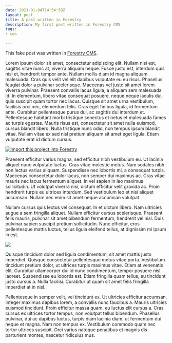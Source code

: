 ```yaml
---
date: 2021-01-04T14:54:58Z
layout: post
title: A post written in Forestry
description: My first post written in Forestry CMS
tags:
- cms

---
```

This fake post was written in [Forestry CMS](https://forstry.io).

Lorem ipsum dolor sit amet, consectetur adipiscing elit. Nullam nisi est, sagittis vitae nunc at, viverra aliquam neque. Fusce justo est, interdum quis nisl et, hendrerit tempor ante. Nullam mollis diam id magna aliquam malesuada. Cras quis velit vel elit dapibus vulputate eu eu risus. Phasellus feugiat dolor a pulvinar scelerisque. Maecenas vel justo sit amet lorem viverra pulvinar. Praesent convallis lacus ligula, a aliquam sem malesuada id. In elementum, libero vitae consequat posuere, neque neque iaculis dui, quis suscipit quam tortor nec lacus. Quisque sit amet urna vestibulum, facilisis orci nec, elementum felis. Cras eget finibus ligula, id fermentum ante. Curabitur pellentesque purus dui, ac sagittis dui interdum et. Pellentesque habitant morbi tristique senectus et netus et malesuada fames ac turpis egestas. Mauris risus est, consectetur sit amet nulla euismod, cursus blandit libero. Nulla tristique nunc odio, non tempus ipsum blandit vitae. Nullam vitae ex sed nisl pretium aliquam sit amet eget ligula. Etiam vulputate erat id dictum cursus.

[![Import this project into Forestry](https://assets.forestry.io/import-to-forestryK.svg)](https://app.forestry.io/quick-start?repo=dirtyf/eleventy-base-forestry&engine=other&branch=forestry)

Praesent efficitur varius magna, sed efficitur nibh vestibulum eu. Ut lacinia aliquet nunc vulputate luctus. Cras vitae molestie metus. Nam sodales nibh non lectus varius aliquam. Suspendisse nec lobortis mi, a consequat turpis. Maecenas consectetur dolor lacus, non semper dui maximus ac. Cras vitae mauris nec lacus fermentum aliquet. In vel sapien in leo maximus sollicitudin. Ut volutpat viverra nisi, dictum efficitur velit gravida ac. Proin hendrerit turpis eu ultrices interdum. Sed vestibulum leo et nisi aliquet accumsan. Nullam nec enim sit amet neque accumsan volutpat.

Nullam cursus quis lectus vel consequat. In et dictum libero. Nam ultricies augue a sem fringilla aliquet. Nullam efficitur cursus scelerisque. Praesent felis mauris, pulvinar sit amet bibendum fermentum, hendrerit vel nisl. Duis pulvinar sapien suscipit pretium sollicitudin. Nunc efficitur, eros pellentesque mattis luctus, tellus ligula eleifend tellus, at dignissim mi ipsum in est.

![](/img/david-monje-eUB_CYMxawE-unsplash.jpg)

Quisque tincidunt dolor sed ligula condimentum, sit amet mattis justo imperdiet. Quisque consectetur pellentesque metus vitae porta. Vestibulum tincidunt pretium dolor, ut ultrices turpis maximus vitae. Etiam at venenatis elit. Curabitur ullamcorper dui id nunc condimentum, tempor posuere nisl laoreet. Suspendisse eu lobortis est. Etiam fringilla quam tellus, eu tincidunt justo cursus a. Nulla facilisi. Curabitur ut quam sit amet felis fringilla imperdiet at in nisl.

Pellentesque in semper velit, vel tincidunt ex. Ut ultricies efficitur accumsan. Integer maximus dapibus lorem, a convallis nunc faucibus a. Mauris ultricies euismod tincidunt. Proin efficitur massa quam, eu luctus elit cursus a. Cras cursus ex ultrices tortor tempus, non volutpat tellus bibendum. Phasellus pulvinar, dui ac dapibus luctus, turpis diam lacinia diam, ut fermentum dui neque et magna. Nam non tempus ex. Vestibulum commodo quam nec tortor ultrices suscipit. Orci varius natoque penatibus et magnis dis parturient montes, nascetur ridiculus mus.